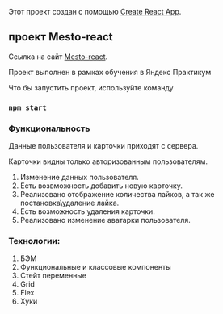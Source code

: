Этот проект создан с помощью [Create React App](https://github.com/facebook/create-react-app).

## проект Mesto-react

Ссылка на сайт [Mesto-react](https://andrey-elxnitis.github.io/react-mesto-auth/index.html).

Проект выполнен в рамках обучения в Яндекс Практикум

Что бы запустить проект, используйте команду

### `npm start`

### Функциональность

Данные пользователя и карточки приходят с сервера.

Карточки видны только авторизованным пользователям.

1. Изменение данных пользователя.
2. Есть возвможность добавить новую карточку.
3. Реализовано отображение количества лайков, а так же постановка\удаление лайка.
4. Есть возможность удаления карточки.
5. Реализовано изменение аватарки пользователя.

### Технологии:

1. БЭМ
2. Функциональные и классовые компоненты
3. Стейт переменные
4. Grid
7. Flex
8. Хуки